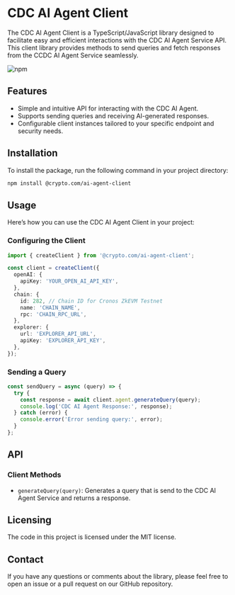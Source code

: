 # CDC AI Agent Client

The CDC AI Agent Client is a TypeScript/JavaScript library designed to facilitate easy and efficient interactions with the CDC AI Agent Service API. This client library provides methods to send queries and fetch responses from the CCDC AI Agent Service seamlessly.

![npm](https://img.shields.io/npm/v/@crypto.com/ai-agent-client)

## Features

- Simple and intuitive API for interacting with the CDC AI Agent.
- Supports sending queries and receiving AI-generated responses.
- Configurable client instances tailored to your specific endpoint and security needs.

## Installation

To install the package, run the following command in your project directory:

```bash
npm install @crypto.com/ai-agent-client
```

## Usage

Here’s how you can use the CDC AI Agent Client in your project:

### Configuring the Client

```ts
import { createClient } from '@crypto.com/ai-agent-client';

const client = createClient({
  openAI: {
    apiKey: 'YOUR_OPEN_AI_API_KEY',
  },
  chain: {
    id: 282, // Chain ID for Cronos ZkEVM Testnet
    name: 'CHAIN_NAME',
    rpc: 'CHAIN_RPC_URL',
  },
  explorer: {
    url: 'EXPLORER_API_URL',
    apiKey: 'EXPLORER_API_KEY',
  },
});
```

### Sending a Query

```ts
const sendQuery = async (query) => {
  try {
    const response = await client.agent.generateQuery(query);
    console.log('CDC AI Agent Response:', response);
  } catch (error) {
    console.error('Error sending query:', error);
  }
};
```

## API

### Client Methods

- `generateQuery(query)`: Generates a query that is send to the CDC AI Agent Service and returns a response.

## Licensing

The code in this project is licensed under the MIT license.

## Contact

If you have any questions or comments about the library, please feel free to open an issue or a pull request on our GitHub repository.
